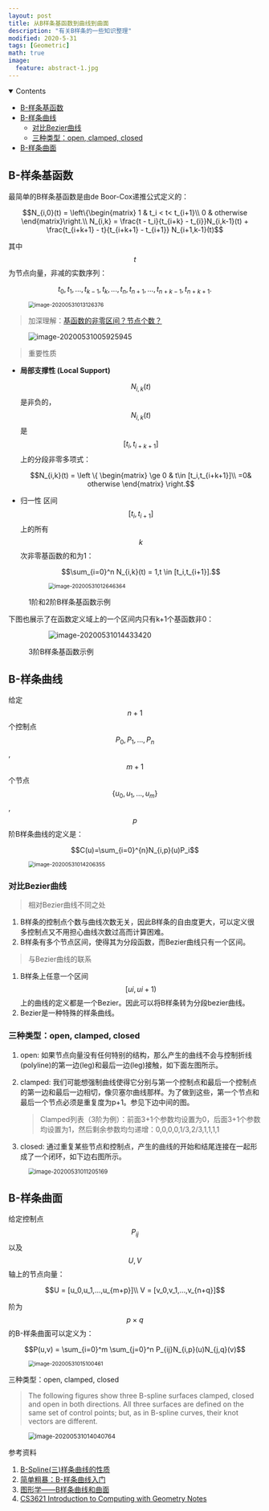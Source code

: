 ```yaml
---
layout: post
title: 从B样条基函数到曲线到曲面
description: "有关B样条的一些知识整理"
modified: 2020-5-31
tags: [Geometric]
math: true
image:
  feature: abstract-1.jpg
---
```

<details open><!-- 可选open -->
<summary>Contents</summary>
<div markdown="1">
<!-- TOC -->

- [B-样条基函数](#b-%E6%A0%B7%E6%9D%A1%E5%9F%BA%E5%87%BD%E6%95%B0)
- [B-样条曲线](#b-%E6%A0%B7%E6%9D%A1%E6%9B%B2%E7%BA%BF)
    - [对比Bezier曲线](#%E5%AF%B9%E6%AF%94bezier%E6%9B%B2%E7%BA%BF)
    - [三种类型：open, clamped, closed](#%E4%B8%89%E7%A7%8D%E7%B1%BB%E5%9E%8Bopen-clamped-closed)
- [B-样条曲面](#b-%E6%A0%B7%E6%9D%A1%E6%9B%B2%E9%9D%A2)

<!-- /TOC -->
</div>
</details>

## B-样条基函数

最简单的B样条基函数是由de Boor-Cox递推公式定义的：

$$N_{i,0}(t) = \left\{\begin{matrix} 1 & t_i < t<  t_{i+1}\\ 0 & otherwise \end{matrix}\right.\\ N_{i,k} = \frac{t - t_i}{t_{i+k} - t_{i}}N_{i,k-1}(t) + \frac{t_{i+k+1} - t}{t_{i+k+1} - t_{i+1}} N_{i+1,k-1}(t)$$

其中$$t$$为节点向量，非减的实数序列：

$$t_0,t_1,...,t_{k-1},t_k,...,t_n,t_{n+1},...,t_{n+k-1},t_{n+k+1}.$$

<figure><img src="{{ site.url }}/images/B-Spline/image-20200531013126376.png" alt="image-20200531013126376" style="zoom: 75%;" /></figure>

> 加深理解：[基函数的非零区间？节点个数？](https://wlsdzyzl.top/2019/03/19/%E5%9B%BE%E5%BD%A2%E5%AD%A6%E2%80%94%E2%80%94B%E6%A0%B7%E6%9D%A1%E6%9B%B2%E7%BA%BF%E5%92%8C%E6%9B%B2%E9%9D%A2/)

<figure><img src="{{ site.url }}/images/B-Spline/image-20200531005925945.png" alt="image-20200531005925945"  /></figure>

<!--more-->

> 重要性质

- **局部支撑性 (Local Support)**

  $$N_{i,k}(t)$$是非负的，$$N_{i,k}(t)$$是$$[t_i,t_{i+k+1}]$$上的分段非零多项式：

  $$N_{i,k}(t) = \left \{ \begin{matrix} \ge 0 & t\in [t_i,t_{i+k+1}]\\ =0& otherwise \end{matrix} \right.$$

- 归一性
  区间$$[t_i,t_{i+1}]$$上的所有$$k$$次非零基函数的和为1：

  $$\sum_{i=0}^n N_{i,k}(t) = 1,t \in [t_i,t_{i+1}].$$

<figure><figure><img src="{{ site.url }}/images/B-Spline/image-20200531012646364.png" alt="image-20200531012646364" style="zoom: 75%;" /></figure><figcaption>1阶和2阶B样条基函数示例</figcaption></figure>

下图也展示了在函数定义域上的一个区间内只有k+1个基函数非0：

<figure><figure><img src="{{ site.url }}/images/B-Spline/image-20200531014433420.png" alt="image-20200531014433420" /></figure><figcaption>3阶B样条基函数示例</figcaption></figure>

## B-样条曲线

给定$$n+1$$个控制点$${P_0,P_1,…,P_n}$$,$$m+1$$个节点$$\{u_0,u_1,…,u_m\}$$, $$p$$阶B样条曲线的定义是：

$$C(u)=\sum_{i=0}^{n}N_{i,p}(u)P_i$$

<figure><img src="{{ site.url }}/images/B-Spline/image-20200531014206355.png" alt="image-20200531014206355" style="zoom: 75%;" /></figure>

### 对比Bezier曲线

>相对Bezier曲线不同之处

1. B样条的控制点个数与曲线次数无关，因此B样条的自由度更大，可以定义很多控制点又不用担心曲线次数过高而计算困难。
2. B样条有多个节点区间，使得其为分段函数，而Bezier曲线只有一个区间。

> 与Bezier曲线的联系

1. B样条上任意一个区间$$[ui,ui+1)$$上的曲线的定义都是一个Bezier。因此可以将B样条转为分段bezier曲线。
2. Bezier是一种特殊的样条曲线。

### 三种类型：open, clamped, closed

1. open: 如果节点向量没有任何特别的结构，那么产生的曲线不会与控制折线(polyline)的第一边(leg)和最后一边(leg)接触，如下面左图所示。

2. clamped: 我们可能想强制曲线使得它分别与第一个控制点和最后一个控制点的第一边和最后一边相切，像贝塞尔曲线那样。为了做到这些，第一个节点和最后一个节点必须是重复度为p+1。参见下边中间的图。

   > Clamped列表（3阶为例）：前面3+1个参数均设置为0，后面3+1个参数均设置为1，然后剩余参数均匀递增：0,0,0,0,1/3,2/3,1,1,1,1

3. closed: 通过重复某些节点和控制点，产生的曲线的开始和结尾连接在一起形成了一个闭环，如下边右图所示。

<figure><img src="{{ site.url }}/images/B-Spline/image-20200531011205169.png" alt="image-20200531011205169" style="zoom:80%;" /></figure>

## B-样条曲面

给定控制点$$P_{ij}$$以及$$U,V$$轴上的节点向量：

$$U = [u_0,u_1,...,u_{m+p}]\\ V = [v_0,v_1,...,v_{n+q}]$$

阶为$$p×q$$的B-样条曲面可以定义为：

$$P(u,v) = \sum_{i=0}^m \sum_{j=0}^n P_{ij}N_{i,p}(u)N_{j,q}(v)$$

<figure><img src="{{ site.url }}/images/B-Spline/image-20200531015100461.png" alt="image-20200531015100461" style="zoom: 75%;" /></figure>

三种类型：open, clamped, closed

>The following figures show three B-spline surfaces clamped, closed and open in both directions. All three surfaces are defined on the same set of control points; but, as in B-spline curves, their knot vectors are different.

<figure><img src="{{ site.url }}/images/B-Spline/image-20200531014040764.png" alt="image-20200531014040764" style="zoom:85%;" /></figure>



参考资料

1. [B-Spline(三)样条曲线的性质](http://www.whudj.cn/?p=493)
2. [简单粗暴：B-样条曲线入门](https://zhuanlan.zhihu.com/p/50626506)
3. [图形学——B样条曲线和曲面](https://wlsdzyzl.top/2019/03/19/%E5%9B%BE%E5%BD%A2%E5%AD%A6%E2%80%94%E2%80%94B%E6%A0%B7%E6%9D%A1%E6%9B%B2%E7%BA%BF%E5%92%8C%E6%9B%B2%E9%9D%A2/)
4. [CS3621 Introduction to Computing with Geometry Notes](https://pages.mtu.edu/~shene/COURSES/cs3621/NOTES/)
